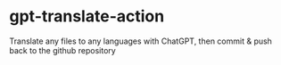# gpt-translate-action
Translate any files to any languages with ChatGPT, then commit &amp; push back to the github repository
